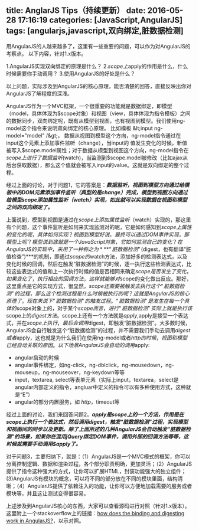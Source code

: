 title: AnglarJS Tips（持续更新）
date: 2016-05-28 17:16:19
categories: [JavaScript,AngularJS]
tags: [angularjs,javascript,双向绑定,脏数据检测]
---

用AngularJS的人越来越多了，这里有一些重要的问题，可以作为对AngularJS的考察点。
以下内容，针对1.x版本。

1.AngularJS实现双向绑定的原理是什么？
2.$scope上$apply的作用是什么，什么时候需要你手动调用？
3.使用AngularJS的好处是什么？

以上问题，实际涉及到AngularJS的核心原理，能否清楚的回答，直接反映出你对AngularJS了解程度的深浅。

<!-- more --> 

AngularJS作为一个MVC框架，一个很重要的功能就是数据绑定，即模型（model，具体体现为$scope对象）和视图（view，具体体现为指令模板）之间的数据同步，双向绑定呢，既有从模型到视图，也有视图到模型。我们使用ng-model这个指令来说明双向绑定的核心原理。
比如模板 &lt;input ng-model="model" /&gt;， 数据从视图到模型这个方向，ng-model指令通过在input这个元素上添加事件监听（change），当input的 值发生变化的时候，新值被写入$scope.model属性；对于数据从模型到视图这个方向，ng-model指令在$scope上进行了数据监听($watch)，当监测到$scope.model被修改（比如ajax从后台获取数据），那么这个值就会被写入input的value。这就是双向绑定的整个过程。

经过上面的讨论，对于问题1，它的答案是：***数据监听，视图到模型方向通过给模板中的DOM元素添加事件监听（典型的是change）完成，模型到视图方向通过给模型$scope添加属性监听（$watch）实现，如此就可以实现数据在视图和模型之间的双向绑定了。***

上面说到，模型到视图是通过在$scope上添加属性监听（$watch）实现的，那这里有个问题，这个事件监听是如何来实现监测对的呢，它是如何感知到$scope上属性的变化的呢，具体如何实现？视图到模型好说，最终可以通过DOM事件实现，那模型上呢？模型说到底就是一个JavaScript对象，它如何监测自己的变化？
在AngularJS的实现中，采用了一种称之为***“脏数据检测”($digest，也有翻译“脏值检查”)***的机制，即通过$scope的$watch方法，添加好多的检测表达式，以及变化时候的回调，然后在触发“脏数据检测”的时候，逐一执行这些检测表达式，比较这些表达式的值和上一次执行时候的值是否相同来确定$scope是否发生了变化，如果变化了，执行相应的回调方法，这样就能够对$scope的变化做出反应。那好，这里重点是它的实现方式，很显然，$scope还需要被触发去执行这个“脏数据检测”的过程，那么这个检测过程是什么时候被执行的呢？这就是AngularJS的核心原理了。
现在来说下“脏数据检测”的触发过程。“脏数据检测”是发生在每一个具体的$scope对象上的，对于某个$scope而言，进行“脏数据检测”实际上就是执行该$scope上的$digest方法。$scope上还有一个方法就是$apply,$apply是接受一个表达式，并在$scope上执行，最后会调用$digest，即触发“脏数据检测”。大多数时候，AngularJS会自行触发这个“脏数据检测”的过程，并不需要我们手动去调用$digest或者$apply，这也就是为什么我们在使用ng-model或者$http的时候，视图和模型已经自动关联的原因。
以下场景AngularJS会自动的调用$apply:
* angular启动的时候
* angular事件绑定，如ng-click，ng-dblclick，ng-mousedown，ng-mouseup，ng-mouseover，ng-keydown等等
* input，textarea, select等表单元素（实际上input，textarea，select是angular内部定义的指令，angluar中定义的指令可以有多种使用方式，这种就是“E”）
* angular的部分内置服务，如 $http，$timeout等

经过上面的讨论，我们来回答问题2。***$apply是$scope上的一个方法，作用是在$scope上执行一个表达式，然后调用$digest，触发“脏数据检测”过程，实现模型和视图间的同步以及更新。除了上面所述的几种AngularJS会自动触发“脏数据检测”的场景，如果你在混用jQuery绑定DOM事件，调用外部的回调方法等等，这时候就需要手动调用$apply了。***

对于问题3，主要归纳下，就是：（1）AngularJS是一个MVC模式的框架，你可以分离控制逻辑、数据和渲染过程，各个部分职责明确，更加灵活；（2）AngularJS提供了指令这种强大的方式，让你可以扩展HTML，封装功能强大的独立组件；(3)AngularJS有模块的概念，可以将不同的部分放在不同的模块里面，结构清晰；（4）AngularJS提供了依赖注入的功能，让你可以方便地加载需要的服务或者模块等，并且这让测试变得很容易。

上述涉及到AngularJS核心的东西，大家可以查看源码进行对照（针对1.x版本）。这里附上一个stackoverflow上的链接：[how does the binding and digesting work in AngularJS?](http://stackoverflow.com/questions/12463902/how-does-the-binding-and-digesting-work-in-angularjs)，以示对照。